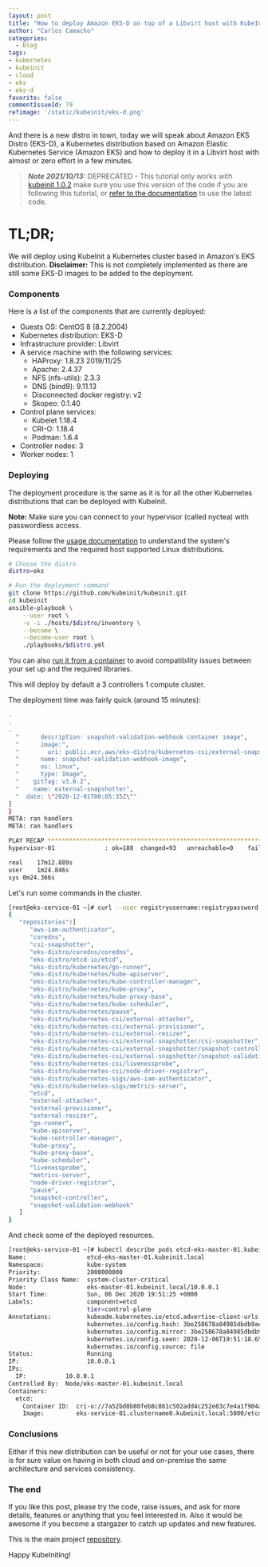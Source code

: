 ```yaml
---
layout: post
title: "How to deploy Amazon EKS-D on top of a Libvirt host with KubeInit in 15 minutes"
author: "Carlos Camacho"
categories:
  - blog
tags:
- kubernetes
- kubeinit
- cloud
- eks
- eks-d
favorite: false
commentIssueId: 79
refimage: '/static/kubeinit/eks-d.png'
---
```


And there is a new distro in town, today we will speak about
Amazon EKS Distro (EKS-D), a Kubernetes distribution based on
Amazon Elastic Kubernetes Service (Amazon EKS)
and how to deploy it in a Libvirt host with almost or zero
effort in a few minutes.

>  __*Note 2021/10/13:*__ DEPRECATED - This tutorial only works with
[kubeinit 1.0.2](https://github.com/Kubeinit/kubeinit/releases/tag/1.0.2) make
sure you use this version of the code if you are following this tutorial, or
[refer to the documentation](https://docs.kubeinit.org/) to use the latest code.

# TL;DR;

We will deploy using KubeInit a Kubernetes cluster based in Amazon's EKS distribution.
**Disclaimer:** This is not completely implemented as there are still some EKS-D images
to be added to the deployment.

### Components

Here is a list of the components that are currently deployed:

* Guests OS: CentOS 8 (8.2.2004)
* Kubernetes distribution: EKS-D
* Infrastructure provider: Libvirt
* A service machine with the following services:
    - HAProxy: 1.8.23 2019/11/25
    - Apache: 2.4.37
    - NFS (nfs-utils): 2.3.3
    - DNS (bind9): 9.11.13
    - Disconnected docker registry: v2
    - Skopeo: 0.1.40
* Control plane services:
    - Kubelet 1.18.4
    - CRI-O: 1.18.4
    - Podman: 1.6.4
* Controller nodes: 3
* Worker nodes: 1

### Deploying

The deployment procedure is the same
as it is for all the other Kubernetes distributions that can be
deployed with KubeInit.

**Note:** Make sure you can connect to your hypervisor (called nyctea)
with passwordless access.

Please follow the [usage documentation](http://docs.kubeinit.com/usage.html)
to understand the system's requirements and the required host supported
Linux distributions.

```bash
# Choose the distro
distro=eks

# Run the deployment command
git clone https://github.com/kubeinit/kubeinit.git
cd kubeinit
ansible-playbook \
    --user root \
    -v -i ./hosts/$distro/inventory \
    --become \
    --become-user root \
    ./playbooks/$distro.yml
```

You can also [run it from a container](https://www.anstack.com/blog/2020/09/11/Deploying-KubeInit-from-a-container.html)
to avoid compatibility issues between your set up and the required libraries.

This will deploy by default a 3 controllers 1 compute cluster.

The deployment time was fairly quick (around 15 minutes):

```bash
.
.
.
  "      description: snapshot-validation-webhook container image",
  "      image:",
  "        uri: public.ecr.aws/eks-distro/kubernetes-csi/external-snapshotter/snapshot-validation-webhook:v3.0.2-eks-1-18-1",
  "      name: snapshot-validation-webhook-image",
  "      os: linux",
  "      type: Image",
  "    gitTag: v3.0.2",
  "    name: external-snapshotter",
  "  date: \"2020-12-01T00:05:35Z\""
]
}
META: ran handlers
META: ran handlers

PLAY RECAP *****************************************************************************************************************
hypervisor-01              : ok=188  changed=93   unreachable=0    failed=0    skipped=43   rescued=0    ignored=4   

real	17m12.889s
user	1m24.846s
sys	0m24.366s
```

Let's run some commands in the cluster.

```bash
[root@eks-service-01 ~]# curl --user registryusername:registrypassword https://eks-service-01.clustername0.kubeinit.local:5000/v2/_catalog
{
   "repositories":[
      "aws-iam-authenticator",
      "coredns",
      "csi-snapshotter",
      "eks-distro/coredns/coredns",
      "eks-distro/etcd-io/etcd",
      "eks-distro/kubernetes/go-runner",
      "eks-distro/kubernetes/kube-apiserver",
      "eks-distro/kubernetes/kube-controller-manager",
      "eks-distro/kubernetes/kube-proxy",
      "eks-distro/kubernetes/kube-proxy-base",
      "eks-distro/kubernetes/kube-scheduler",
      "eks-distro/kubernetes/pause",
      "eks-distro/kubernetes-csi/external-attacher",
      "eks-distro/kubernetes-csi/external-provisioner",
      "eks-distro/kubernetes-csi/external-resizer",
      "eks-distro/kubernetes-csi/external-snapshotter/csi-snapshotter",
      "eks-distro/kubernetes-csi/external-snapshotter/snapshot-controller",
      "eks-distro/kubernetes-csi/external-snapshotter/snapshot-validation-webhook",
      "eks-distro/kubernetes-csi/livenessprobe",
      "eks-distro/kubernetes-csi/node-driver-registrar",
      "eks-distro/kubernetes-sigs/aws-iam-authenticator",
      "eks-distro/kubernetes-sigs/metrics-server",
      "etcd",
      "external-attacher",
      "external-provisioner",
      "external-resizer",
      "go-runner",
      "kube-apiserver",
      "kube-controller-manager",
      "kube-proxy",
      "kube-proxy-base",
      "kube-scheduler",
      "livenessprobe",
      "metrics-server",
      "node-driver-registrar",
      "pause",
      "snapshot-controller",
      "snapshot-validation-webhook"
   ]
}
```

And check some of the deployed resources.

```bash
[root@eks-service-01 ~]# kubectl describe pods etcd-eks-master-01.kubeinit.local -n kube-system
Name:                 etcd-eks-master-01.kubeinit.local
Namespace:            kube-system
Priority:             2000000000
Priority Class Name:  system-cluster-critical
Node:                 eks-master-01.kubeinit.local/10.0.0.1
Start Time:           Sun, 06 Dec 2020 19:51:25 +0000
Labels:               component=etcd
                      tier=control-plane
Annotations:          kubeadm.kubernetes.io/etcd.advertise-client-urls: https://10.0.0.1:2379
                      kubernetes.io/config.hash: 3be258678a84985dbdb9ae7cb90c6a97
                      kubernetes.io/config.mirror: 3be258678a84985dbdb9ae7cb90c6a97
                      kubernetes.io/config.seen: 2020-12-06T19:51:18.652592779Z
                      kubernetes.io/config.source: file
Status:               Running
IP:                   10.0.0.1
IPs:
  IP:           10.0.0.1
Controlled By:  Node/eks-master-01.kubeinit.local
Containers:
  etcd:
    Container ID:  cri-o://7a52bd0b80feb8c861c502add4c252e83c7e4a1f904a376108e3f6f787fd342c
    Image:         eks-service-01.clustername0.kubeinit.local:5000/etcd:v3.4.14-eks-1-18-1
```

### Conclusions

Either if this new distribution can be useful or not for your use cases, there is
for sure value on having in both cloud and on-premise the same architecture and
services consistency.

### The end

If you like this post, please try the code, raise issues, and ask for more details, features or
anything that you feel interested in. Also it would be awesome if you become a stargazer to catch up
updates and new features.

This is the main project [repository](https://github.com/kubeinit/kubeinit).

Happy KubeIniting!
